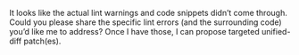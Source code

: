 It looks like the actual lint warnings and code snippets didn’t come through. Could you please share the specific lint errors (and the surrounding code) you’d like me to address? Once I have those, I can propose targeted unified-diff patch(es).